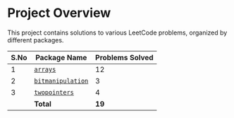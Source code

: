 # Project Overview

This project contains solutions to various LeetCode problems, organized by different packages.

| S.No | Package Name          | Problems Solved |
|------|-----------------------|-----------------|
| 1    | [`arrays`](src/main/java/in/roopsai/arrays/README.md)              | 12              |
| 2    | [`bitmanipulation`](src/main/java/in/roopsai/bitmanipulation/README.md)     | 3               |
| 3    | [`twopointers`](src/main/java/in/roopsai/twopointers/README.md)     | 4               |
|      | **Total**              | **19**           |